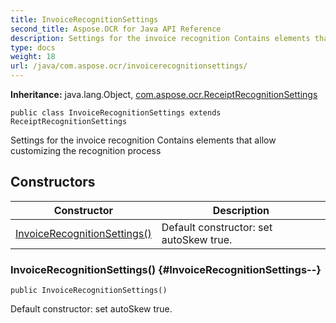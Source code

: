 ```yaml
---
title: InvoiceRecognitionSettings
second_title: Aspose.OCR for Java API Reference
description: Settings for the invoice recognition Contains elements that allow customizing the recognition process
type: docs
weight: 18
url: /java/com.aspose.ocr/invoicerecognitionsettings/
---
```


**Inheritance:**
java.lang.Object, [com.aspose.ocr.ReceiptRecognitionSettings](../../com.aspose.ocr/receiptrecognitionsettings)
```
public class InvoiceRecognitionSettings extends ReceiptRecognitionSettings
```

Settings for the invoice recognition Contains elements that allow customizing the recognition process
## Constructors

| Constructor | Description |
| --- | --- |
| [InvoiceRecognitionSettings()](#InvoiceRecognitionSettings--) | Default constructor: set autoSkew true. |
### InvoiceRecognitionSettings() {#InvoiceRecognitionSettings--}
```
public InvoiceRecognitionSettings()
```


Default constructor: set autoSkew true.

